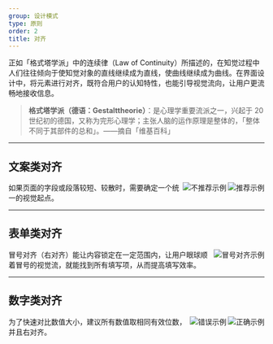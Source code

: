 ```yaml
---
group: 设计模式
type: 原则
order: 2
title: 对齐
---
```


正如「格式塔学派」中的连续律（Law of Continuity）所描述的，在知觉过程中人们往往倾向于使知觉对象的直线继续成为直线，使曲线继续成为曲线。在界面设计中，将元素进行对齐，既符合用户的认知特性，也能引导视觉流向，让用户更流畅地接收信息。

> **格式塔学派（德语：Gestalttheorie）**：是心理学重要流派之一，兴起于 20 世纪初的德国，又称为完形心理学；主张人脑的运作原理是整体的，「整体不同于其部件的总和」。——摘自「维基百科」

---

## 文案类对齐

<img class="preview-img good" align="right" alt="推荐示例" description="标题和正文左对齐，使用了一个视觉起点。" src="https://gw.alipayobjects.com/zos/rmsportal/lVDlIgxvuXSMQvJJVMnu.png">
<img class="preview-img bad" align="right" alt="不推荐示例" description="标题和正文使用了两个视觉起点，不推荐该种对齐方式，除非刻意强调两者区别。" src="https://gw.alipayobjects.com/zos/rmsportal/DAhkAEIoXYdljmxsJTjl.png">

如果页面的字段或段落较短、较散时，需要确定一个统一的视觉起点。

---

## 表单类对齐

<img class="preview-img" align="right" alt="冒号对齐示例" src="https://gw.alipayobjects.com/zos/rmsportal/OaTkwGfGxRSFsvAlzZMq.png">

冒号对齐（右对齐）能让内容锁定在一定范围内，让用户眼球顺着冒号的视觉流，就能找到所有填写项，从而提高填写效率。

---

## 数字类对齐

<img class="preview-img good" align="right" alt="正确示例" src="https://gw.alipayobjects.com/zos/rmsportal/bIJAZcUmaRxJeFxZJwUp.png">
<img class="preview-img bad" align="right" alt="错误示例" src="https://gw.alipayobjects.com/zos/rmsportal/zUmANVIhBanDnlyOhvaH.png">

为了快速对比数值大小，建议所有数值取相同有效位数，并且右对齐。
